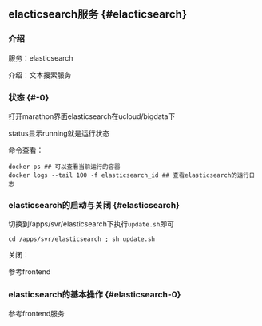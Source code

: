## **elacticsearch**服务 {#elacticsearch}

### 介绍

服务：elasticsearch

介绍：文本搜索服务

### 状态 {#-0}

打开marathon界面elasticsearch在ucloud/bigdata下

status显示running就是运行状态

命令查看：
```
docker ps ## 可以查看当前运行的容器
docker logs --tail 100 -f elasticsearch_id ## 查看elasticsearch的运行日志
```

### elasticsearch的启动与关闭 {#elasticsearch}

切换到/apps/svr/elasticsearch下执行`update.sh`即可
```
cd /apps/svr/elasticsearch ; sh update.sh
```
关闭：

参考frontend

### elasticsearch的基本操作 {#elasticsearch-0}

参考frontend服务